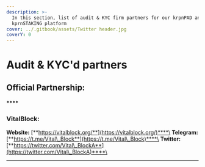 ```yaml
---
description: >-
  In this section, list of audit & KYC firm partners for our krpnPAD and
  kprnSTAKING platform
cover: ../.gitbook/assets/Twitter header.jpg
coverY: 0
---
```


# Audit & KYC'd partners

## **Official Partnership:**

#### ****

### **VitalBlock:**&#x20;

**Website:** [**https://vitalblock.org/**](https://vitalblock.org/)****\
**Telegram:**[**https://t.me/Vital\_Block**](https://t.me/Vital\_Block)****\
**Twitter:** [**https://twitter.com/Vital\_BlockA**](https://twitter.com/Vital\_BlockA)****\
****
